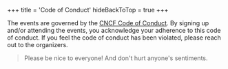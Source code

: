 +++
title = 'Code of Conduct'
hideBackToTop = true
+++

The events are governed by the [CNCF Code of Conduct](https://github.com/cncf/foundation/blob/main/code-of-conduct.md). By signing up and/or attending the events, you acknowledge your adherence to this code of conduct. If you feel the code of conduct has been violated, please reach out to the organizers.

> Please be nice to everyone! And don't hurt anyone's sentiments.
